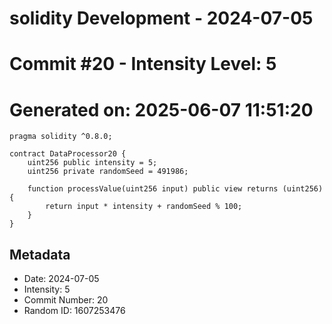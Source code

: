 ﻿# solidity Development - 2024-07-05
# Commit #20 - Intensity Level: 5
# Generated on: 2025-06-07 11:51:20
```solidity
pragma solidity ^0.8.0;

contract DataProcessor20 {
    uint256 public intensity = 5;
    uint256 private randomSeed = 491986;

    function processValue(uint256 input) public view returns (uint256) {
        return input * intensity + randomSeed % 100;
    }
}
```
## Metadata
- Date: 2024-07-05
- Intensity: 5
- Commit Number: 20
- Random ID: 1607253476
